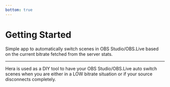 ```yaml
---
bottom: true
---
```


# Getting Started

Simple app to automatically switch scenes in OBS Studio/OBS.Live based on the current bitrate fetched from the server stats.

---

Hera is used as a DIY tool to have your OBS Studio/OBS.Live auto switch scenes when you are either in a LOW bitrate situation or if your source disconnects completely.
